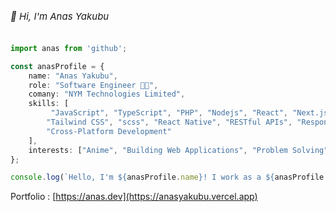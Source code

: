 <!--
<h1 align="center">Hi 👋, I'm Anas Yakubu</h1>

A software engineer who enjoys seamlessly bridging the gap between people and digital space by day, and a anime lover. My passion for software engineering emerged as the world turned digital and I know find myself creating solutions to the everyday problems that frame our human experience.
-->
 <h6 style="font-size: 15px">👋 Hi, I'm Anas Yakubu</h6>
 
```typescript
import anas from 'github';

const anasProfile = {
    name: "Anas Yakubu",
    role: "Software Engineer 👨‍💻",
    comany: "NYM Technologies Limited",
    skills: [
         "JavaScript", "TypeScript", "PHP", "Nodejs", "React", "Next.js", "Python",
        "Tailwind CSS", "scss", "React Native", "RESTful APIs", "Responsive Design",
        "Cross-Platform Development"
    ],
    interests: ["Anime", "Building Web Applications", "Problem Solving"]
};

console.log(`Hello, I'm ${anasProfile.name}! I work as a ${anasProfile.role} in ${anasProfile.company}.`);

```

Portfolio : [https://anas.dev](https://anasyakubu.vercel.app)
